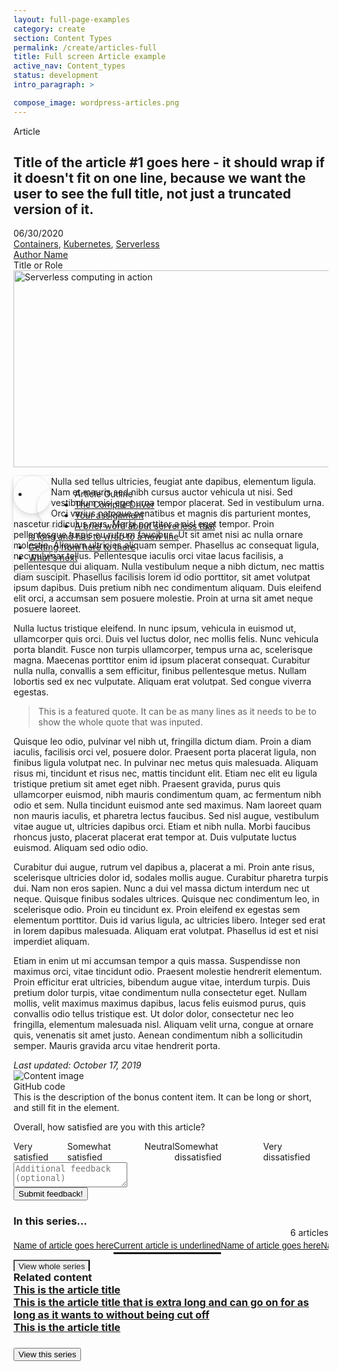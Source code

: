 ```yaml
---
layout: full-page-examples
category: create
section: Content Types
permalink: /create/articles-full
title: Full screen Article example
active_nav: Content_types
status: development
intro_paragraph: >

compose_image: wordpress-articles.png
---
```


<style>
.meta-info {
  align-items: center;
  margin-bottom: var(--rhd-theme--container-spacer-sm);
}

.meta-info .share-buttons .a2a_default_style a {
  padding: 0 var(--rhd-theme--container-spacer-md) 0 0;
}

.meta-info .share-buttons {
  border-right: 0;
  border-left-color: #737679;
}

.tag-label {
  color: var(--pf-global--Color--light-300);
}

.rhd-c-article .article-toc {
  position: absolute;
  z-index: 100;
  width: 330px;
  background-color: var(--pf-global--BackgroundColor--100);
}

.article-toc.rhd-m-closed {
  display: none;
}

.article-toc.rhd-m-open {
  display: block;
  box-shadow: 0 0 4px 0 rgba(0, 0, 0, .06), 0 4px 8px 0 rgba(0, 0, 0, .12);
}

.article-toc-button {
  float: left;
  width: 40px;
  height: 40px;
  padding: 10px;
  margin: var(--rhd-theme--container-spacer-sm) var(--rhd-theme--container-spacer-md);
  background-color: var(--pf-global--BackgroundColor--100);
  border-radius: 100%;
  box-shadow: 0 0 4px 0 rgba(0, 0, 0, .06), 0 4px 8px 0 rgba(0, 0, 0, .12);
}

.article-toc-button.rhd-m-open {
  margin: 0 var(--pf-global--spacer--lg) 0 0;
}

.rhd-c-card-content > .rhd-c-card__title:first-child {
  margin-top: 0;
  margin-bottom: var(--pf-global--spacer--lg);
}

.pf-c-content h3:not(:first-child) {
  margin-top: 0;
  margin-bottom: var(--pf-global--spacer--lg);
}

.pf-c-label.pf-m-outline {
  font-size: var(--pf-global--FontSize--sm);
  color: var(--pf-global--Color--100);
  background-color: var(--pf-global--BackgroundColor--100);
  border: 1px solid var(--pf-global--BorderColor--100);
  border-radius: var(--pf-global--BorderRadius--lg);
}

.pf-c-label__content {
  text-transform: none;
}

.pf-m-green .pf-c-label__icon {
  color: var(--pf-global--palette--green-500, #3e8635);
}

.pf-m-blue .pf-c-label__icon {
  color: var(--pf-global--palette--blue-400, #06c);
}

.pf-m-grey .pf-c-label__icon {
  color: var(--pf-global--palette--black-400, #b8bbbe);
}

.pf-m-orange .pf-c-label__icon {
  color: var(--pf-global--palette--orange-300, #ec7a08);
}

.pf-m-red .pf-c-label__icon {
  color: var(--pf-global--palette--red-100, #c9190b);
}

.rhd-c-submit-feedback {
  display: inline-flex;
}

.rhd-c-submit-feedback__input {
  display: inline;
  min-height: 20px;
}

.rhd-c-submit-feedback__input .pf-c-input-group textarea {
  height: 40px;
  min-height: 40px;
  max-height: 300px;
}

.rhd-c-series-list {
  display: flex;
  align-items: end;
  justify-content: space-between;
  margin-top: var(--pf-global--spacer--xl);
  margin-bottom: var(--pf-global--spacer--sm);
}

.rhd-c-series-list__count {
  font-size: var(--pf-global--FontSize--sm);
  color: var(--pf-global--palette--black-600);
}

/* Tertiary navigation with Overflow */
.rhd-c-series-items .pf-c-nav.pf-m-tertiary {
  position: relative;
  box-sizing: border-box;
  display: flex;
  height: 80px;
  padding: 0;
  margin: 0;
  font-family: RedHatText, Overpass, overpass, helvetica, arial, sans-serif;
  font-size: var(--pf-global--FontSize--md);
  font-weight: normal;
  line-height: 24px;
  color: rgb(21, 21, 21);
  text-align: left;
  background-color: rgba(0, 0, 0, 0);
}

.rhd-c-series-items .pf-c-nav__list {
  position: relative;
  box-sizing: border-box;
  display: flex;
  flex-basis: 0%;
  flex-grow: 1;
  width: auto;
  max-width: 100%;
  padding-top: 0;
  padding-right: 0;
  padding-bottom: 0;
  padding-left: 0;
  margin-top: 0;
  margin-right: 0;
  margin-bottom: 0;
  margin-left: 0;
  overflow-x: hidden;
  overflow-y: hidden;
  font-family: RedHatText, Overpass, overpass, helvetica, arial, sans-serif;
  font-size: var(--pf-global--FontSize--md);
  font-weight: 400;
  line-height: 24px;
  color: rgb(21, 21, 21);
  text-align: left;
  white-space: nowrap;
  list-style: none;
  list-style-position: outside;
  list-style-type: none;
  list-style-image: none;
  background-color: rgba(0, 0, 0, 0);
  flex-shrink: 1;
  margin-block-end: 0;
  margin-block-start: 0;
  margin-inline-end: 0;
  margin-inline-start: 0;
  padding-inline-start: 0;
}

.rhd-c-series-items .pf-c-nav__list > .pf-c-nav__item {
  position: relative;
  box-sizing: border-box;
  display: flex;

  /* width: 159.5px; */
  height: 35px;
  padding-top: 0;
  padding-right: 0;
  padding-bottom: 0;
  padding-left: 0;
  margin-top: 0;
  margin-right: 0;
  margin-bottom: 0;
  margin-left: 0;
  font-family: RedHatText, Overpass, overpass, helvetica, arial, sans-serif;
  font-size: var(--pf-global--FontSize--md);
  font-weight: 400;
  line-height: 24px;
  color: rgb(21, 21, 21);
  text-align: left;
  white-space: nowrap;
  list-style-position: outside;
  list-style-image: none;
  background-color: rgba(0, 0, 0, 0);
}

.rhd-c-series-items .pf-c-nav.pf-m-tertiary .pf-c-nav__link {
  align-items: center;
  align-self: stretch;
  padding: var(--pf-global--spacer--sm) var(--pf-global--spacer--md);
  white-space: nowrap;
  list-style-type: none;
}

.rhd-c-series-items .pf-c-nav__link {
  color: var(--pf-global--palette--black-600);
}

.rhd-c-series-items .pf-c-nav__link.pf-m-current {
  font-weight: 400;
  color: var(--pf-global--palette--black-900);
  background-color: transparent;
}

.rhd-c-series-items .pf-c-nav__link:hover {
  color: var(--pf-global--palette--black-900);
}

.rhd-c-series-items .pf-c-nav__link::after,
.rhd-c-series-items .pf-c-nav__link:hover::after {
  background-color: transparent;
}

.rhd-c-series-items .pf-c-nav__link.pf-m-current::after,
.rhd-c-series-items .pf-c-nav__link.pf-m-current:hover::after {
  background-color: transparent;
}

.rhd-c-series-items .pf-c-nav__item:first-child > .pf-c-nav__link,
.rhd-c-series-items .pf-c-nav__item:first-child > .pf-c-nav__link:hover::after,
.rhd-c-series-items .pf-c-nav__link:first-child > .pf-c-nav__link:hover::before {
  left: 0;
  padding-top: 0;
  padding-right: var(--pf-global--spacer--md);
  padding-left: 0;
}

.rhd-c-series-items .pf-c-nav__link {
  padding-top: 0;
  padding-right: var(--pf-global--spacer--md);
  padding-left: var(--pf-global--spacer--md);
}

.rhd-c-series-items .pf-c-nav__link {
  border-bottom: var(--pf-global--BorderWidth--sm) solid var(--pf-global--palette--black-600);
}

.rhd-c-series-items .pf-c-nav__link:hover::before,
.rhd-c-series-items .pf-c-nav__link.pf-m-current::before,
.rhd-c-series-items .pf-c-nav__link.pf-m-current:hover::before {
  position: absolute;
  top: 23px;
  right: 0;
  bottom: 0;
  left: 0;
  box-sizing: border-box;
  display: block;
  height: 3px;
  padding: var(--pf-global--spacer--xs);
  padding-left: 0;
  margin: 0;
  content: "";
  background-color: rgba(0, 0, 0, 0);
  border-top-color: var(--pf-global--active-color--100);
  border-top-style: solid;
  border-top-width: 0;
  border-right-color: var(--pf-global--active-color--100);
  border-right-style: solid;
  border-right-width: 0;
  border-bottom-color: var(--pf-global--active-color--100);
  border-bottom-style: solid;
  border-bottom-width: var(--pf-global--BorderWidth--lg);
  border-left-color: var(--pf-global--active-color--100);
  border-left-style: solid;
  border-left-width: 0;
  border-image-source: none;
  border-image-slice: 100%;
  border-image-width: 1;
  border-image-outset: 0;
  border-image-repeat: stretch;
}

.rhd-c-series-items.pf-c-nav .pf-c-nav__scroll-button {
  top: -5px !important;
  right: 0 !important;
  left: initial !important;
  display: block !important;
  width: auto !important;
  padding-bottom: var(--pf-global--spacer--xs);
  padding-left: 6px;
  margin-left: 0;
  color: var(--pf-global--link--Color);
  visibility: visible !important;
  border-bottom: var(--pf-global--BorderWidth--sm) solid var(--pf-global--palette--black-600);
  box-shadow: 0 0 3px #ddd;
}

.rhd-c-series-items.pf-c-nav .pf-c-nav__scroll-button:hover {
  color: var(--pf-global--link--Color--hover);
}

.rhd-c-series-items .pf-c-nav__scroll-button:before {
  position: absolute;
  top: 0;
  bottom: 0;
  left: 10px;
  content: "";
  border: solid transparent;
  border-top-width: 0;
  border-right-width: var(--pf-global--BorderWidth--sm);
  border-bottom-width: 0;
  border-left-width: var(--pf-global--BorderWidth--sm);
}

.rhd-c-series-items .pf-c-nav__scroll-button:nth-of-type(2):before {
  left: 0;
}

.rhd-c-series-items .pf-c-nav.pf-m-scrollable .pf-c-nav__scroll-button {
  flex: none;
  width: 44px;
  color: #151515;
  background-color: transparent;
  border: 0;
  outline-offset: calc(-1*.25rem);
  opacity: 1;
  transition: margin .125s, transform .125s, opacity .125s;
}
.rhd-c-series-items .pf-c-nav.pf-m-scrollable .pf-c-nav__scroll-button:nth-of-type(2) {
  box-sizing: border-box;
  display: block;
  flex-basis: auto;
  flex-grow: 0;
  align-items: flex-start;
  width: 44px;
  height: 40px;
  padding-top: 0;
  padding-right: 0;
  padding-bottom: 0;
  padding-left: 0;
  margin-top: 0;
  margin-right: 0;
  margin-bottom: 0;
  margin-left: 0;
  font-family: RedHatText, Overpass, overpass, helvetica, arial, sans-serif;
  font-size: var(--pf-global--FontSize--md);
  font-style: normal;
  font-weight: 400;
  line-height: 24px;
  color: rgb(21, 21, 21);
  text-align: center;
  text-indent: 0;
  text-shadow: none;
  text-transform: none;
  letter-spacing: normal;
  word-spacing: 0;
  cursor: pointer;
  background-color: rgba(0, 0, 0, 0);
  border-top-color: rgb(21, 21, 21);
  border-top-style: none;
  border-top-width: 0;
  border-right-color: rgb(21, 21, 21);
  border-right-style: none;
  border-right-width: 0;
  border-bottom-color: rgb(21, 21, 21);
  border-bottom-style: none;
  border-bottom-width: 0;
  border-left-color: rgb(21, 21, 21);
  border-left-style: none;
  border-left-width: 0;
  border-image-source: none;
  border-image-slice: 100%;
  border-image-width: 1;
  border-image-outset: 0;
  border-image-repeat: stretch;
  outline-offset: -4px;
  opacity: 1;
  transition-delay: 0s, 0s, 0s;
  transition-timing-function: ease, ease, ease;
  transition-duration: .125s, .125s, .125s;
  transition-property: margin, transform, opacity;
  transform: matrix(1, 0, 0, 1, 0, 0);
  flex-shrink: 0;
  font-variant-caps: normal;
  writing-mode: horizontal-tb;
}
</style>

<section class="pf-c-content">
  <div role="article" about="https://developers.redhat.com/coderland/serverless/serverless-knative-intro/" class="component rhd-c-article author-left" level="Beginner" id="rhd-article">
    <div class="pf-l-grid pf-m-gutter">
      <div class="article-info-wrapper pf-l-grid__item pf-m-12-col-on-sm pf-m-9-col-on-lg">
        <div class="article-info-left">
          <p class="article-type">
            Article
          </p>
          <h1 id="developer-materials">
            <span class="field field--name-title field--type-string field--label-hidden">Title of the article #1 goes here - it should wrap if it doesn't fit on one line, because we want the user to see the full title, not just a truncated version of it.</span>
          </h1>
          <div class="pf-u-display-flex pf-u-align-items-center">
            <div class="pf-u-display-inline-flex pf-u-flex-direction-column pf-u-mr-3xl">
              <div class="meta-info">
                <div class="publish-date">06/30/2020</div>
                  <div class="share-buttons">
                    <div class="a2a_kit a2a_default_style">
                      <a class="a2a_button_twitter" aria-label="Share on twitter">
                        <i class="fab fa-twitter" title="Share on twitter"></i>
                      </a>
                      <a class="a2a_button_facebook" aria-label="Share on facebook">
                        <i class="fab fa-facebook-f" title="Share on facebook"></i>
                      </a>
                      <a class="a2a_button_linkedin" aria-label="Share on linkedin">
                        <i class="fab fa-linkedin-in" title="Share on linkedin"></i>
                      </a>
                      <a class="a2a_button_email" aria-label="Share with email">
                        <i class="fas fa-envelope" title="Share with email"></i>
                      </a>
                    </div>
                  </div>
                </div>
                <div class="topics">
                  <span class="tag-label">
                    <i class="fas fa-tag fa-sm" title="Tags:"></i>
                  </span>
                  <a href="https://developers.redhat.com/topics/containers/">Containers</a>,
                  <a href="https://developers.redhat.com/topics/kubernetes/">Kubernetes</a>,
                  <a href="https://developers.redhat.com/topics/serverless-architecture/">Serverless</a>
                </div>
              </div>
              <div class="pf-u-display-inline-flex pf-u-flex-direction-column">
                <div class="authors">
                  <div role="article" about="/authors/author-name/" class="rhd-c-author--tile">
                    <span class="rhd-c-author--tile-hero">
                      <i class="far fa-user-circle fa-3x"></i>
                    </span>
                    <div class="rhd-c-author--tile-info">
                      <div class="rhd-c-author--tile-name">
                        <a href="https://developers.redhat.com/authors/">
                          <span class="field field--name-title field--type-string field--label-hidden">Author Name</span>
                        </a>
                      </div>
                      <div class="rhd-c-author--tile-title field__item">
                        Title or Role
                      </div>
                    </div>
                  </div>
                </div>
              </div>
            </div>
          </div>
        </div>
        <div class="floated-image pf-l-grid__item pf-m-12-col-on-sm pf-m-3-col-on-lg">
          <img src="https://images.pexels.com/photos/544067/pexels-photo-544067.jpeg?auto=compress&cs=tinysrgb&dpr=3&h=750&w=600" width="600" height="315" alt="Serverless computing in action" typeof="foaf:Image" class="image-style-article-floated" />
        </div>
        <div class="pf-l-grid__item">
          <div class="pf-l-flex pf-m-align-items-flex-start">
            <div class="article-toc rhd-m-open pf-u-hidden">
              <ul class="pf-c-data-list pf-m-compact toc gsi-nav" role="list" aria-label="Article outline" style="padding-top: 6px;">
                <li class="pf-c-data-list__item">
                  <div class="pf-c-data-list__item-row" style="padding-left: 14px;">
                    <div class="pf-c-data-list__item-content">
                      <div class="pf-c-data-list__cell pf-u-display-flex pf-u-align-items-center" style="padding-top: 0;">
                        <span class="article-toc-button rhd-m-open" id="hide-article-toc">
                          <i class="far fa-arrow-left fa-lg" style="color: #06c;"></i>
                        </span>
                        Article Outline
                      </div>
                    </div>
                  </div>
                </li>
                <li class="pf-c-data-list__item">
                  <div class="pf-c-data-list__item-row">
                    <div class="pf-c-data-list__item-content">
                      <div class="pf-c-data-list__cell">
                        <a href="#the_compile_driver">The Compile Driver</a>
                      </div>
                    </div>
                  </div>
                </li>
                <li class="pf-c-data-list__item">
                  <div class="pf-c-data-list__item-row">
                    <div class="pf-c-data-list__item-content">
                      <div class="pf-c-data-list__cell">
                        <a href="#the_compile_driver">Your assignment</a>
                      </div>
                    </div>
                  </div>
                </li>
                <li class="pf-c-data-list__item">
                  <div class="pf-c-data-list__item-row">
                    <div class="pf-c-data-list__item-content">
                      <div class="pf-c-data-list__cell">
                        <a href="#the_compile_driver">A brief word about serverless that is long and has to wrap to a new line</a>
                      </div>
                    </div>
                  </div>
                </li>
                <li class="pf-c-data-list__item">
                  <div class="pf-c-data-list__item-row">
                    <div class="pf-c-data-list__item-content">
                      <div class="pf-c-data-list__cell">
                        <a href="#the_compile_driver">Getting from here to there</a>
                      </div>
                    </div>
                  </div>
                </li>
                <li class="pf-c-data-list__item">
                  <div class="pf-c-data-list__item-row">
                    <div class="pf-c-data-list__item-content">
                      <div class="pf-c-data-list__cell">
                        <a href="#the_compile_driver">What's next</a>
                      </div>
                    </div>
                  </div>
                </li>
              </ul>
            </div>
            <div class="article-content pf-l-flex__item pf-m-align-self-flex-start gsi fetch-toc">
              <div class="no-padding-top no-padding-bottom assembly assembly-type-rich_text component rich-text pf-c-content"
                  id="assembly-field-content-11395">
                <div class="pf-l-grid pf-m-gutter">
                  <div class="pf-l-grid__item">
                    <div class="rich-text-content">
                      <span class="article-toc-button" id="show-article-toc">
                        <i class="far fa-arrow-right fa-lg" style="color: #06c;"></i>
                      </span>
                      <p>Nulla sed tellus ultricies, feugiat ante dapibus, elementum ligula. Nam et
                          mauris sed nibh cursus auctor vehicula ut nisi. Sed vestibulum nisi eget
                          urna tempor placerat. Sed in vestibulum urna. Orci varius natoque penatibus
                          et magnis dis parturient montes, nascetur ridiculus mus. Morbi porttitor a
                          nisl eget tempor. Proin pellentesque turpis eu rutrum faucibus. Ut sit amet
                          nisi ac nulla ornare molestie. Aliquam ultricies aliquam semper. Phasellus
                          ac consequat ligula, nec pulvinar tellus. Pellentesque iaculis orci vitae
                          lacus facilisis, a pellentesque dui aliquam. Nulla vestibulum neque a nibh
                          dictum, nec mattis diam suscipit. Phasellus facilisis lorem id odio
                          porttitor, sit amet volutpat ipsum dapibus. Duis pretium nibh nec
                          condimentum aliquam. Duis eleifend elit orci, a accumsan sem posuere
                          molestie. Proin at urna sit amet neque posuere laoreet.</p>
                      <p>Nulla luctus tristique eleifend. In nunc ipsum, vehicula in euismod ut,
                          ullamcorper quis orci. Duis vel luctus dolor, nec mollis felis. Nunc
                          vehicula porta blandit. Fusce non turpis ullamcorper, tempus urna ac,
                          scelerisque magna. Maecenas porttitor enim id ipsum placerat consequat.
                          Curabitur nulla nulla, convallis a sem efficitur, finibus pellentesque
                          metus. Nullam lobortis sed ex nec vulputate. Aliquam erat volutpat. Sed
                          congue viverra egestas.</p>
                      <blockquote>
                          This is a featured quote. It can be as many lines as it needs to be to show the whole quote that was inputed.
                      </blockquote>
                      <p>Quisque leo odio, pulvinar vel nibh ut, fringilla dictum diam. Proin a diam
                          iaculis, facilisis orci vel, posuere dolor. Praesent porta placerat ligula,
                          non finibus ligula volutpat nec. In pulvinar nec metus quis malesuada.
                          Aliquam risus mi, tincidunt et risus nec, mattis tincidunt elit. Etiam nec
                          elit eu ligula tristique pretium sit amet eget nibh. Praesent gravida, purus
                          quis ullamcorper euismod, nibh mauris condimentum quam, ac fermentum nibh
                          odio et sem. Nulla tincidunt euismod ante sed maximus. Nam laoreet quam non
                          mauris iaculis, et pharetra lectus faucibus. Sed nisl augue, vestibulum
                          vitae augue ut, ultricies dapibus orci. Etiam et nibh nulla. Morbi faucibus
                          rhoncus justo, placerat placerat erat tempor at. Duis vulputate luctus
                          euismod. Aliquam sed odio odio.</p>
                      <p>Curabitur dui augue, rutrum vel dapibus a, placerat a mi. Proin ante risus,
                          scelerisque ultricies dolor id, sodales mollis augue. Curabitur pharetra
                          turpis dui. Nam non eros sapien. Nunc a dui vel massa dictum interdum nec ut
                          neque. Quisque finibus sodales ultrices. Quisque nec condimentum leo, in
                          scelerisque odio. Proin eu tincidunt ex. Proin eleifend ex egestas sem
                          elementum porttitor. Duis id varius ligula, ac ultricies libero. Integer sed
                          erat in lorem dapibus malesuada. Aliquam erat volutpat. Phasellus id est et
                          nisi imperdiet aliquam.</p>
                      <p>Etiam in enim ut mi accumsan tempor a quis massa. Suspendisse non maximus
                          orci, vitae tincidunt odio. Praesent molestie hendrerit elementum. Proin
                          efficitur erat ultricies, bibendum augue vitae, interdum turpis. Duis
                          pretium dolor turpis, vitae condimentum nulla consectetur eget. Nullam
                          mollis, velit maximus maximus dapibus, lacus felis euismod purus, quis
                          convallis odio tellus tristique est. Ut dolor dolor, consectetur nec leo
                          fringilla, elementum malesuada nisl. Aliquam velit urna, congue at ornare
                          quis, venenatis sit amet justo. Aenean condimentum nibh a sollicitudin
                          semper. Mauris gravida arcu vitae hendrerit porta. </p>
                    </div>
                  </div>
                </div>
              </div>
              <i class="changed-date">Last updated: October 17, 2019</i>
              <div class="rhd-l-bonus-content-item">
                <div class="pf-l-grid rhd-l-bonus-content-item-grid">
                  <div class="pf-l-grid__item pf-m-12-col">
                    <div class="pf-l-grid pf-m-gutter">
                      <div class="pf-l-grid__item pf-m-1-col pf-u-display-flex pf-u-align-items-center rhd-c-avatar--container">
                        <img class="pf-c-avatar rhd-c-avatar" src="https://github.githubassets.com/images/modules/logos_page/Octocat.png" alt="Content image">
                      </div>
                      <div class="pf-l-grid__item pf-m-11-col">
                        <div class="pf-l-flex pf-m-column">
                          <div class="pf-l-flex__item pf-u-display-inline-flex rhd-c-bonus-content-item">
                            <div class="rhd-c-bonus-content-item__image">
                              <i class="fas fa-code"></i>
                            </div>
                            GitHub code
                          </div>
                          <div class="pf-l-flex__item">
                            This is the description of the bonus content item. It can be long or short, and still fit in the element.
                          </div>
                        </div>
                      </div>
                    </div>
                  </div>
                </div>
              </div>
              <div class="pf-u-display-flex">
                <p class="pf-u-pb-md">Overall, how satisfied are you with this article?</p>
              </div>
              <div class="rhd-c-submit-feedback">
                <a class="pf-c-label pf-m-outline pf-m-green pf-u-mr-md">
                  <span class="pf-c-label__content">
                    <span class="pf-c-label__icon">
                      <i class="fas fa-fw fa-laugh" aria-hidden="true"></i>
                    </span>
                    Very satisfied
                  </span>
                </a>
                <a class="pf-c-label pf-m-outline pf-m-blue pf-u-mr-md">
                  <span class="pf-c-label__content">
                    <span class="pf-c-label__icon">
                      <i class="fas fa-fw fa-smile" aria-hidden="true"></i>
                    </span>
                    Somewhat satisfied
                  </span>
                </a>
                <a class="pf-c-label pf-m-outline pf-m-grey pf-u-mr-md">
                  <span class="pf-c-label__content">
                    <span class="pf-c-label__icon">
                      <i class="fas fa-fw fa-meh" aria-hidden="true"></i>
                    </span>
                    Neutral
                  </span>
                </a>
                <a class="pf-c-label pf-m-outline pf-m-orange pf-u-mr-md">
                  <span class="pf-c-label__content">
                    <span class="pf-c-label__icon">
                      <i class="fas fa-fw fa-frown" aria-hidden="true"></i>
                    </span>
                    Somewhat dissatisfied
                  </span>
                </a>
                <a class="pf-c-label pf-m-outline pf-m-red pf-u-mr-md">
                  <span class="pf-c-label__content">
                    <span class="pf-c-label__icon">
                      <i class="fas fa-fw fa-angry" aria-hidden="true"></i>
                    </span>
                    Very dissatisfied
                  </span>
                </a>
              </div>
              <div class="rhd-c-submit-feedback__input">
                <div class="pf-c-input-group pf-u-mt-sm pf-u-mb-md">
                  <span class="pf-c-input-group__text" aria-label="@" id="username">
                    <i class="far fa-comment" aria-hidden="true"></i>
                  </span>
                  <textarea class="pf-c-form-control" name="additionalFeedbackTextarea" id="additionalFeedbackTextarea" aria-label="Additional feedback text area" placeholder="Additional feedback (optional)"></textarea>
                </div>
                <button class="pf-c-button pf-m-primary pf-m-disabled">Submit feedback!</button>
              </div>
              <div class="rhd-c-series-list">
                <h3>
                  In this series...
                </h3>
                <div class="rhd-c-series-list__count">
                  <i class="fas fa-newspaper"></i>
                  6 articles
                </div>
              </div>
              <nav class="rhd-c-series-items pf-c-nav pf-m-tertiary pf-m-scrollable" aria-label="Local">
                <ul class="pf-c-nav__list">
                  <li class="pf-c-nav__item">
                    <a href="#" class="pf-c-nav__link">Name of article goes here</a>
                  </li>
                  <li class="pf-c-nav__item">
                    <a href="#" class="pf-c-nav__link pf-m-current" aria-current="page">Current article is underlined</a>
                  </li>
                  <li class="pf-c-nav__item">
                    <a href="#" class="pf-c-nav__link">Name of article goes here</a>
                  </li>
                  <li class="pf-c-nav__item">
                    <a href="#" class="pf-c-nav__link">Name of article goes here</a>
                  </li>
                  <li class="pf-c-nav__item">
                    <a href="#" class="pf-c-nav__link">Name of article goes here</a>
                  </li>
                </ul>
                <button class="pf-c-nav__scroll-button" aria-label="Scroll right">
                  View whole series <i class="far fa-arrow-right"></i>
                </button>
              </nav>
            </div>
            <aside class="article-aside pf-l-flex__item">
              <div class="pf-c-card rhd-c-card">
                <div class="rhd-c-card-content rhd-c-card-content--multi-title">
                  <h3 class="rhd-c-card__title">Related content</h3>
                  <h3 class="rhd-c-card__body">
                    <a href="#" class="rhd-m-link">This is the article title</a>
                  </h3>
                  <h3 class="rhd-c-card__body">
                    <a href="#" class="rhd-m-link">This is the article title that is extra long and can go on for as long as it wants to without being cut off</a>
                  </h3>
                  <h3 class="rhd-c-card__body">
                    <a href="#" class="rhd-m-link">This is the article title</a>
                  </h3>
                </div>
              </div>
              <div class="pf-c-card rhd-c-card pf-u-mt-md">
                <div class="rhd-c-card-content">
                  <h3 class="rhd-c-card__body pf-u-pb-sm">
                    <button class="pf-c-button pf-m-link--secondary pf-u-pl-0 pf-u-mb-0 pf-u-text-align-left">View this series <i class="fa fa-arrow-down"></i></button>
                  </h3>
                </div>
              </div>
            </aside>
          </div>
        </div>
      </div>
  </div>
</section>

<script>
  $(document).ready(function () {
    $("#show-article-toc").click(function(){
      // $(".article-toc-button rhd-m-open").removeClass("rhd-m-open");
      // $(".rhddx-c-creation-tips-link__hide").toggleClass("pf-u-display-none");
      $(".article-toc.rhd-m-open").toggleClass("pf-u-hidden");
    });
  });
</script>
